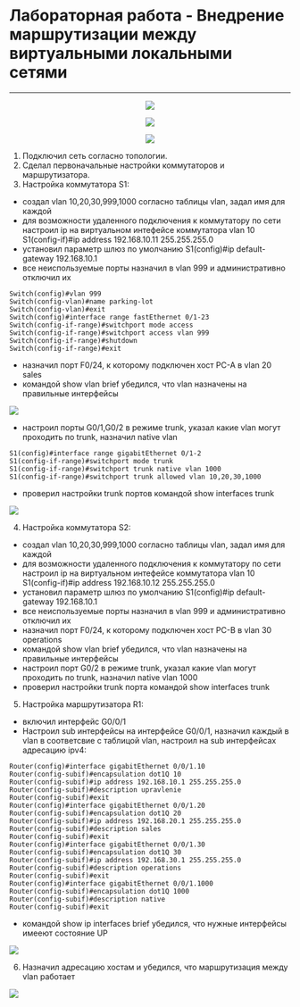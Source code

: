 # Лабораторная работа - Внедрение маршрутизации между виртуальными локальными сетями 
_ _ _

<p align="center">
<image src="https://github.com/LLlMEJIb87/OTUS-learning/blob/master/12.%20Vlan/topologiya.PNG">
</p>

<p align="center">
<image src="https://github.com/LLlMEJIb87/OTUS-learning/blob/master/12.%20Vlan/tablica_adresacii.PNG">
</p>

<p align="center">
<image src="https://github.com/LLlMEJIb87/OTUS-learning/blob/master/12.%20Vlan/tablica_vlan.PNG">
</p>

1. Подключил сеть согласно топологии.
2. Сделал первоначальные настройки коммутаторов и маршрутизатора.
3. Настройка коммутатора S1:
- создал vlan 10,20,30,999,1000 согласно таблицы vlan, задал имя для каждой
- для возможности удаленного подключения к коммутатору по сети настроил ip на виртуальном интефейсе коммутатора vlan 10 S1(config-if)#ip address 192.168.10.11 255.255.255.0
- установил параметр шлюз по умолчанию S1(config)#ip default-gateway 192.168.10.1
- все неиспользуемые порты назначил в vlan 999 и административно отключил их
```
Switch(config)#vlan 999
Switch(config-vlan)#name parking-lot
Switch(config-vlan)#exit
Switch(config)#interface range fastEthernet 0/1-23
Switch(config-if-range)#switchport mode access 
Switch(config-if-range)#switchport access vlan 999
Switch(config-if-range)#shutdown 
Switch(config-if-range)#exit
```
- назначил порт F0/24, к которому подключен хост PC-A в vlan 20 sales
- командой show vlan brief убедился, что vlan назначены на правильные интерфейсы

<image src="https://github.com/LLlMEJIb87/OTUS-learning/blob/master/12.%20Vlan/show_vlan_S1.PNG">

- настроил порты G0/1,G0/2 в режиме trunk, указал какие vlan могут проходить по trunk, назначил native vlan
```
S1(config)#interface range gigabitEthernet 0/1-2
S1(config-if-range)#switchport mode trunk
S1(config-if-range)#switchport trunk native vlan 1000
S1(config-if-range)#switchport trunk allowed vlan 10,20,30,1000
```

- проверил  настройки trunk портов командой show interfaces trunk

<image src="https://github.com/LLlMEJIb87/OTUS-learning/blob/master/12.%20Vlan/show_trunk_S1.PNG">

4. Настройка коммутатора S2:
- создал vlan 10,20,30,999,1000 согласно таблицы vlan, задал имя для каждой
- для возможности удаленного подключения к коммутатору по сети настроил ip на виртуальном интефейсе коммутатора vlan 10 S1(config-if)#ip address 192.168.10.12 255.255.255.0
- установил параметр шлюз по умолчанию S1(config)#ip default-gateway 192.168.10.1
- все неиспользуемые порты назначил в vlan 999 и административно отключил их
- назначил порт F0/24, к которому подключен хост PC-B в vlan 30 operations
- командой show vlan brief убедился, что vlan назначены на правильные интерфейсы
- настроил порт G0/2 в режиме trunk, указал какие vlan могут проходить по trunk, назначил native vlan 1000
- проверил  настройки trunk порта командой show interfaces trunk
5. Настройка маршрутизатора R1:
- включил интерфейс G0/0/1
- Настроил sub интерфейсы на интерфейсе G0/0/1, назначил каждый в vlan в соответсвие c таблицой vlan, настроил на sub интерфейсах адресацию ipv4:
```
Router(config)#interface gigabitEthernet 0/0/1.10
Router(config-subif)#encapsulation dot1Q 10
Router(config-subif)#ip address 192.168.10.1 255.255.255.0
Router(config-subif)#description upravlenie
Router(config-subif)#exit
Router(config)#interface gigabitEthernet 0/0/1.20
Router(config-subif)#encapsulation dot1Q 20
Router(config-subif)#ip address 192.168.20.1 255.255.255.0
Router(config-subif)#description sales
Router(config-subif)#exit
Router(config)#interface gigabitEthernet 0/0/1.30
Router(config-subif)#encapsulation dot1Q 30
Router(config-subif)#ip address 192.168.30.1 255.255.255.0
Router(config-subif)#description operations
Router(config-subif)#exit
Router(config)#interface gigabitEthernet 0/0/1.1000
Router(config-subif)#encapsulation dot1Q 1000
Router(config-subif)#description native
Router(config-subif)#exit
```
- командой show ip interfaces brief убедился, что нужные интерфейсы имееют состояние UP

<image src="https://github.com/LLlMEJIb87/OTUS-learning/blob/master/12.%20Vlan/show_interfaces_r1.PNG">

6. Назначил адресацию хостам и убедился, что маршрутизация между vlan работает

<image src="https://github.com/LLlMEJIb87/OTUS-learning/blob/master/12.%20Vlan/ping_A_to_B.PNG">

